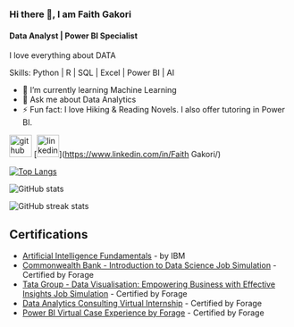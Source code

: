 ### Hi there 👋, I am Faith Gakori
#### Data Analyst | Power BI Specialist
I love everything about DATA

Skills: Python | R | SQL | Excel | Power BI | AI

- 🌱 I’m currently learning Machine Learning 
- 💬 Ask me about Data Analytics 
- ⚡ Fun fact: I love Hiking & Reading Novels. I also offer tutoring in Power BI. 


[<img src='https://cdn.jsdelivr.net/npm/simple-icons@3.0.1/icons/github.svg' alt='github' height='40'>](https://github.com/FaithGakori)  [<img src='https://cdn.jsdelivr.net/npm/simple-icons@3.0.1/icons/linkedin.svg' alt='linkedin' height='40'>](https://www.linkedin.com/in/Faith Gakori/)  

[![Top Langs](https://github-readme-stats.vercel.app/api/top-langs/?username=FaithGakori)](https://github.com/anuraghazra/github-readme-stats)

![GitHub stats](https://github-readme-stats.vercel.app/api?username=FaithGakori&show_icons=true&count_private=true)  

![GitHub streak stats](https://streak-stats.demolab.com/?user=FaithGakori)  


## Certifications
- [Artificial Intelligence Fundamentals](https://www.credly.com/badges/22109cac-1225-43c1-9d2c-5aa94b72214e/linked_in_profile) - by IBM
- [Commonwealth Bank - Introduction to Data Science Job Simulation](chrome-extension://efaidnbmnnnibpcajpcglclefindmkaj/https://forage-uploads-prod.s3.amazonaws.com/completion-certificates/Commonwealth%20Bank/smwfytX3mcLboA9bf_Commonwealth%20Bank_Qd8dcTp3CymiPq9D7_1727937059866_completion_certificate.pdf) - Certified by Forage
- [Tata Group - Data Visualisation: Empowering Business with Effective Insights Job Simulation](chrome-extension://efaidnbmnnnibpcajpcglclefindmkaj/https://forage-uploads-prod.s3.amazonaws.com/completion-certificates/Tata/MyXvBcppsW2FkNYCX_Tata%20Group_Qd8dcTp3CymiPq9D7_1728489135549_completion_certificate.pdf) - Certified by Forage
- [Data Analytics Consulting Virtual Internship](chrome-extension://efaidnbmnnnibpcajpcglclefindmkaj/https://forage-uploads-prod.s3.amazonaws.com/completion-certificates/KPMG%20AU/m7W4GMqeT3bh9Nb2c_KPMG%20AU_Qd8dcTp3CymiPq9D7_1686325047423_completion_certificate.pdf) - Certified by Forage
- [Power BI Virtual Case Experience by Forage](chrome-extension://efaidnbmnnnibpcajpcglclefindmkaj/https://forage-uploads-prod.s3.amazonaws.com/completion-certificates/PwC%20Switzerland/a87GpgE6tiku7q3gu_PwC%20Switzerland_Qd8dcTp3CymiPq9D7_1687168401216_completion_certificate.pdf) - Certified by Forage



